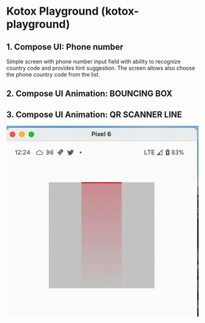 # Kotox Playground (kotox-playground)


## 1. Compose UI: Phone number

Simple screen with phone number input field with ability to recognize country code and provides hint suggestion. 
The screen allows also choose the phone country code from the list.  



## 2. Compose UI Animation: BOUNCING BOX


## 3. Compose UI Animation: QR SCANNER LINE

![QR SCANNER LINE](extras/doc/scanner_line.gif)